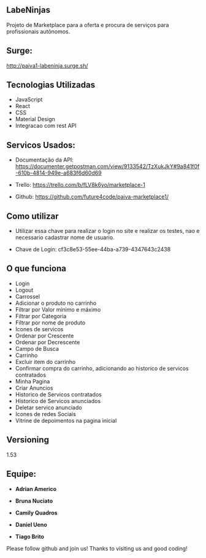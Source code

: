 ## LabeNinjas
 
Projeto de Marketplace para a oferta e procura de serviços para profissionais autônomos.

## Surge:

 http://paiva1-labeninja.surge.sh/

## Tecnologias Utilizadas
 
* JavaScript 
* React
* CSS
* Material Design 
* Integracao com rest API
 
## Servicos Usados:

* Documentação da API: https://documenter.getpostman.com/view/9133542/TzXukJkY#9a841f0f-610b-4814-949e-a683f6d60d69

* Trello: https://trello.com/b/fLV8k6yo/marketplace-1

* Github: https://github.com/future4code/paiva-marketplace1/

## Como utilizar
 
 * Utilizar essa chave para realizar o login no site e realizar os testes, nao e necessario cadastrar nome de usuario.
 
- Chave de Login: cf3c8e53-55ee-44ba-a739-4347643c2438
 
  
## O que funciona

- Login
- Logout
- Carrossel
- Adicionar o produto no carrinho
- Filtrar por Valor mínimo e máximo
- Filtrar por Categoria 
- Filtrar por nome de produto
- Icones de servicos  
- Ordenar por Crescente
- Ordenar por Decrescente
- Campo de Busca
- Carrinho
- Excluir item do carrinho
- Confirmar compra do carrinho, adicionando ao historico de servicos contratados
- Minha Pagina
- Criar Anuncios
- Historico de Servicos contratados
- Historico de Servicos anunciados
- Deletar servico anunciado
- Icones de redes Sociais
- Vitrine de depoimentos na pagina inicial

 
## Versioning
 
1.53
 
 
## Equipe:

* **Adrian Americo**
  
* **Bruna Nuciato**
 
* **Camily Quadros**

* **Daniel Ueno**

* **Tiago Brito**
 
 
 
Please follow github and join us!
Thanks to visiting us and good coding!
